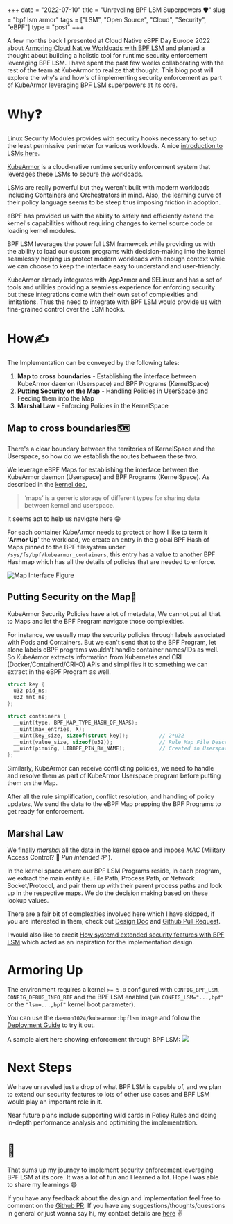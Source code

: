+++ 
date = "2022-07-10"
title = "Unraveling BPF LSM Superpowers 🛡️"
slug = "bpf lsm armor"
tags = ["LSM", "Open Source", "Cloud", "Security", "eBPF"]
type = "post"
+++

A few months back I presented at Cloud Native eBPF Day Europe 2022 about [Armoring Cloud Native Workloads with BPF LSM](https://www.youtube.com/watch?v=uYVaiIX7QC0) and planted a thought about building a holistic tool for runtime security enforcement leveraging BPF LSM. I have spent the past few weeks collaborating with the rest of the team at KubeArmor to realize that thought. This blog post will explore the why's and how's of implementing security enforcement as part of KubeArmor leveraging BPF LSM superpowers at its core.


# Why:question:

Linux Security Modules provides with security hooks necessary to set up the least permissive perimeter for various workloads. A nice [introduction to LSMs here](https://blog.accuknox.com/an-introduction-to-linux-security-modules/).

[KubeArmor](https://github.com/kubearmor/KubeArmor/) is a cloud-native runtime security enforcement system that leverages these LSMs to secure the workloads.

LSMs are really powerful but they weren't built with modern workloads including Containers and Orchestrators in mind. Also, the learning curve of their policy language seems to be steep thus imposing friction in adoption.

eBPF has provided us with the ability to safely and efficiently extend the kernel's capabilities without requiring changes to kernel source code or loading kernel modules.

BPF LSM leverages the powerful LSM framework while providing us with the ability to load our custom programs with decision-making into the kernel seamlessly helping us protect modern workloads with enough context while we can choose to keep the interface easy to understand and user-friendly.

KubeArmor already integrates with AppArmor and SELinux and has a set of tools and utilities providing a seamless experience for enforcing security but these integrations come with their own set of complexities and limitations. Thus the need to integrate with BPF LSM would provide us with fine-grained control over the LSM hooks.

# How:writing_hand:

The Implementation can be conveyed by the following tales:
1. **Map to cross boundaries** - Establishing the interface between KubeArmor daemon (Userspace) and BPF Programs (KernelSpace)
2. **Putting Security on the Map** - Handling Policies in UserSpace and Feeding them into the Map
3. **Marshal Law** - Enforcing Policies in the KernelSpace

## Map to cross boundaries:world_map: 

There's a clear boundary between the territories of KernelSpace and the Userspace, so how do we establish the routes between these two.

We leverage eBPF Maps for establishing the interface between the KubeArmor daemon (Userspace) and BPF Programs (KernelSpace). As described in the [kernel doc](https://www.kernel.org/doc/html/latest/bpf/maps.html), 
> ‘maps’ is a generic storage of different types for sharing data between kernel and userspace.

It seems apt to help us navigate here :grin: 

For each container KubeArmor needs to protect or how I like to term it '**Armor Up**' the workload, we create an entry in the global BPF Hash of Maps pinned to the BPF filesystem under `/sys/fs/bpf/kubearmor_containers`, this entry has a value to another BPF Hashmap which has all the details of policies that are needed to enforce.

![Map Interface Figure](https://i.imgur.com/5ruPETM.png)

## Putting Security on the Map:round_pushpin:

KubeArmor Security Policies have a lot of metadata, We cannot put all that to Maps and let the BPF Program navigate those complexities. 

For instance, we usually map the security policies through labels associated with Pods and Containers. But we can't send that to the BPF Program, let alone labels eBPF programs wouldn't handle container names/IDs as well. So KubeArmor extracts information from Kubernetes and CRI (Docker/Containerd/CRI-O) APIs and simplifies it to something we can extract in the eBPF Program as well.

```c
struct key {
  u32 pid_ns;
  u32 mnt_ns;
};

struct containers {
  __uint(type, BPF_MAP_TYPE_HASH_OF_MAPS);
  __uint(max_entries, X);
  __uint(key_size, sizeof(struct key));          // 2*u32
  __uint(value_size, sizeof(u32));               // Rule Map File Descriptor
  __uint(pinning, LIBBPF_PIN_BY_NAME);           // Created in Userspace, Identified in Kernel Space using pinned name
};
```

Similarly, KubeArmor can receive conflicting policies, we need to handle and resolve them as part of KubeArmor Userspace program before putting them on the Map.

After all the rule simplification, conflict resolution, and handling of policy updates, We send the data to the eBPF Map prepping the BPF Programs to get ready for enforcement.

## Marshal Law

We finally *marshal* all the data in the kernel space and impose *MAC* (Military Access Control? :gun: *Pun intended :P* ).

In the kernel space where our BPF LSM Programs reside, In each program, we extract the main entity i.e. File Path, Process Path, or Network Socket/Protocol, and pair them up with their parent process paths and look up in the respective maps. We do the decision making based on these lookup values.

There are a fair bit of complexities involved here which I have skipped, if you are interested in them, check out [Design Doc](https://github.com/kubearmor/KubeArmor/wiki/KubeArmor-BPF-LSM-Integration#handling-of-events=) and [Github Pull Request](https://github.com/kubearmor/KubeArmor/pull/741).

I would also like to credit [How systemd extended security features with BPF LSM](https://kinvolk.io/blog/2021/04/extending-systemd-security-features-with-ebpf/) which acted as an inspiration for the implementation design.

# Armoring Up

The environment requires a kernel `>= 5.8` configured with `CONFIG_BPF_LSM`, `CONFIG_DEBUG_INFO_BTF` and the BPF LSM enabled (via `CONFIG_LSM="...,bpf"` or the `"lsm=...,bpf"` kernel boot parameter).

You can use the `daemon1024/kubearmor:bpflsm` image and follow the [Deployment Guide](https://github.com/kubearmor/KubeArmor/blob/main/getting-started/deployment_guide.md) to try it out.

A sample alert here showing enforcement through BPF LSM:
![](https://i.imgur.com/CyeCLL3.png)

# Next Steps

We have unraveled just a drop of what BPF LSM is capable of, and we plan to extend our security features to lots of other use cases and BPF LSM would play an important role in it.

Near future plans include supporting wild cards in Policy Rules and doing in-depth performance analysis and optimizing the implementation.

# :wave: 

That sums up my journey to implement security enforcement leveraging BPF LSM at its core. It was a lot of fun and I learned a lot. Hope I was able to share my learnings :smile:

If you have any feedback about the design and implementation feel free to comment on the [Github PR](https://github.com/kubearmor/KubeArmor/pull/741). 
If you have any suggestions/thoughts/questions in general or just wanna say hi, my contact details are [here](https://barun.cc/contact) ✌️
